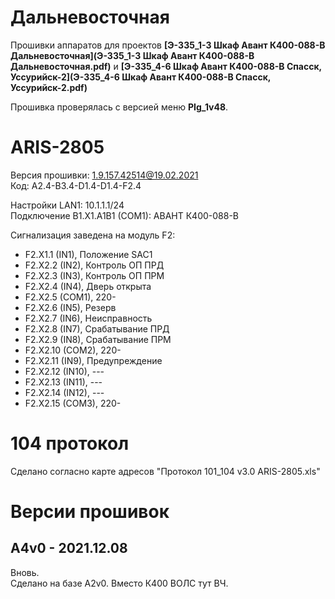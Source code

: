 ﻿﻿Дальневосточная
===============

Прошивки аппаратов для проектов **[Э-335_1-3 Шкаф Авант К400-088-В Дальневосточная](Э-335_1-3 Шкаф Авант К400-088-В Дальневосточная.pdf)** и **[Э-335_4-6 Шкаф Авант К400-088-В Спасск, Уссурийск-2](Э-335_4-6 Шкаф Авант К400-088-В Спасск, Уссурийск-2.pdf)**

Прошивка проверялась с версией меню **PIg_1v48**.


# ARIS-2805

Версия прошивки: 1.9.157.42514@19.02.2021  
Код: A2.4-B3.4-D1.4-D1.4-F2.4

Настройки LAN1: 10.1.1.1/24  
Подключение B1.X1.A1B1 (COM1): АВАНТ К400-088-В  

Cигнализация заведена на модуль F2:
- F2.X1.1 (IN1), Положение SAC1
- F2.X2.2 (IN2), Контроль ОП ПРД
- F2.X2.3 (IN3), Контроль ОП ПРМ
- F2.X2.4 (IN4), Дверь открыта
- F2.X2.5 (COM1), 220-
- F2.X2.6 (IN5), Резерв
- F2.X2.7 (IN6), Неисправность
- F2.X2.8 (IN7), Срабатывание ПРД
- F2.X2.9 (IN8), Срабатывание ПРМ
- F2.X2.10 (COM2), 220-
- F2.X2.11 (IN9), Предупреждение
- F2.X2.12 (IN10), ---
- F2.X2.13 (IN11), ---
- F2.X2.14 (IN12), ---
- F2.X2.15 (COM3), 220-


# 104 протокол

Сделано согласно карте адресов "Протокол 101_104 v3.0 ARIS-2805.xls"


# Версии прошивок

## A4v0 - 2021.12.08

Вновь.  
Сделано на базе A2v0. Вместо К400 ВОЛС тут ВЧ.

